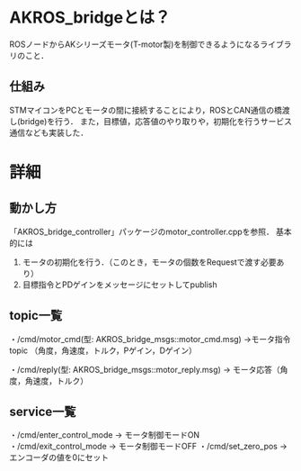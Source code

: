 # AKROS_bridgeとは？
ROSノードからAKシリーズモータ(T-motor製)を制御できるようになるライブラリのこと．

## 仕組み
STMマイコンをPCとモータの間に接続することにより，ROSとCAN通信の橋渡し(bridge)を行う．
また，目標値，応答値のやり取りや，初期化を行うサービス通信なども実装した．

# 詳細
## 動かし方
「AKROS_bridge_controller」パッケージのmotor_controller.cppを参照．
基本的には
 1. モータの初期化を行う．（このとき，モータの個数をRequestで渡す必要あり）
 2. 目標指令とPDゲインをメッセージにセットしてpublish

## topic一覧
・/cmd/motor_cmd(型: AKROS_bridge_msgs::motor_cmd.msg)
    ->モータ指令topic
（角度，角速度，トルク，Pゲイン，Dゲイン）

・/cmd/reply(型: AKROS_bridge_msgs::motor_reply.msg)
    -> モータ応答（角度，角速度，トルク）

## service一覧
・/cmd/enter_control_mode -> モータ制御モードON
・/cmd/exit_control_mode -> モータ制御モードOFF
・/cmd/set_zero_pos -> エンコーダの値を0にセット

